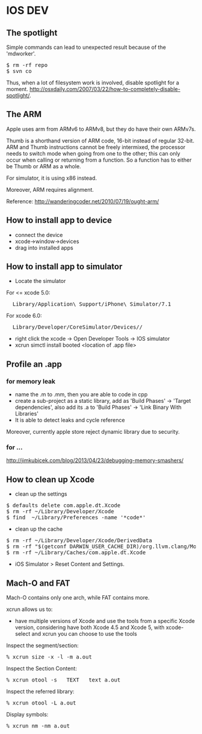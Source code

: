 # IOS DEV

## The spotlight

Simple commands can lead to unexpected result because of the 'mdworker'.

<pre>
$ rm -rf repo
$ svn co <repo-svn-path>
</pre>

Thus, when a lot of filesystem work is involved, disable spotlight for a moment. http://osxdaily.com/2007/03/22/how-to-completely-disable-spotlight/.

## The ARM

Apple uses arm from ARMv6 to ARMv8, but they do have their own ARMv7s.

Thumb is a shorthand version of ARM code, 16-bit instead of regular 32-bit. 
ARM and Thumb instructions cannot be freely intermixed, the processor needs to 
switch mode when going from one to the other; this can only occur when calling 
or returning from a function. So a function has to either be Thumb or ARM as a whole.

For simulator, it is using x86 instead.

Moreover, ARM requires alignment.

Reference: http://wanderingcoder.net/2010/07/19/ought-arm/

## How to install app to device

* connect the device
* xcode->window->devices 
* drag into installed apps

## How to install app to simulator

* Locate the simulator

For <= xcode 5.0: 

<pre>
  Library/Application\ Support/iPhone\ Simulator/7.1
</pre>

For xcode 6.0:

<pre>
  Library/Developer/CoreSimulator/Devices/<the simulator id>/
</pre>

* right click the xcode -> Open Developer Tools -> IOS simulator
* xcrun simctl install booted <location of .app file>


## Profile an .app 

### for memory leak

* name the .m to .mm, then you are able to code in cpp
* create a sub-project as a static library, add as 'Build Phases' -> 'Target dependencies',
  also add its .a to 'Build Phases' -> 'Link Binary With Libraries'
* It is able to detect leaks and cycle reference

Moreover, currently apple store reject dynamic library due to security.

### for ...
http://jimkubicek.com/blog/2013/04/23/debugging-memory-smashers/


## How to clean up Xcode

- clean up the settings

<pre>
$ defaults delete com.apple.dt.Xcode
$ rm -rf ~/Library/Developer/Xcode
$ find  ~/Library/Preferences -name '*code*'  
</pre>

- clean up the cache

<pre>
$ rm -rf ~/Library/Developer/Xcode/DerivedData
$ rm -rf "$(getconf DARWIN_USER_CACHE_DIR)/org.llvm.clang/ModuleCache"
$ rm -rf ~/Library/Caches/com.apple.dt.Xcode
</pre>

- iOS Simulator > Reset Content and Settings.


## Mach-O and FAT

Mach-O contains only one arch, while FAT contains more.

xcrun allows us to:

- have multiple versions of Xcode and use the tools from a specific Xcode version, considering have both Xcode 4.5 and Xcode 5, with xcode-select and xcrun you can choose to use the tools 


Inspect the segment/section:

<pre>
% xcrun size -x -l -m a.out
</pre>

Inspect the Section Content:

<pre>
% xcrun otool -s __TEXT __text a.out 
</pre>

Inspect the referred library:

<pre>
% xcrun otool -L a.out
</pre>

Display symbols:

<pre>
% xcrun nm -nm a.out 
</pre>
